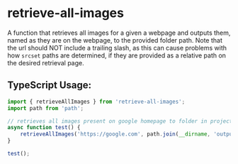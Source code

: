# retrieve-all-images

A function that retrieves all images for a given a webpage and outputs them, named as they are on the webpage, to the provided folder path. Note that the url should NOT include a trailing slash, as this can cause problems with how `srcset` paths are determined, if they are provided as a relative path on the desired retrieval page.

## TypeScript Usage:

```typescript
import { retrieveAllImages } from 'retrieve-all-images';
import path from 'path';

// retrieves all images present on google homepage to folder in project root folder under output-images/
async function test() {
    retrieveAllImages('https://google.com', path.join(__dirname, 'output-images'));
}

test();
```


